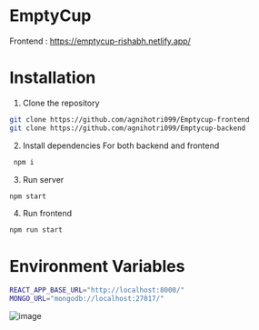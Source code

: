 # EmptyCup

Frontend : https://emptycup-rishabh.netlify.app/

# Installation

1. Clone the repository

```sh
git clone https://github.com/agnihotri099/Emptycup-frontend
git clone https://github.com/agnihotri099/Emptycup-backend
```

2. Install dependencies
   For both backend and frontend

```sh
 npm i
```

3. Run server

```sh
npm start
```

4. Run frontend

```
npm run start
```


# Environment Variables

```sh
REACT_APP_BASE_URL="http://localhost:8000/"
MONGO_URL="mongodb://localhost:27017/"
```


![image](https://github.com/agnihotri099/Emptycup-frontend/assets/85986348/64eeb585-18f2-47d8-ab0e-4943612a7d9f)

